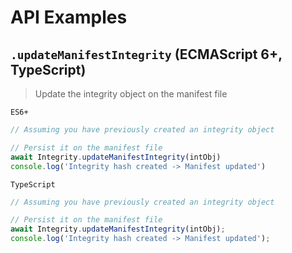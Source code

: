 # API Examples

## `.updateManifestIntegrity` (ECMAScript 6+, TypeScript)

> Update the integrity object on the manifest file

`ES6+`

```js
// Assuming you have previously created an integrity object

// Persist it on the manifest file
await Integrity.updateManifestIntegrity(intObj)
console.log('Integrity hash created -> Manifest updated')
```

`TypeScript`

```ts
// Assuming you have previously created an integrity object

// Persist it on the manifest file
await Integrity.updateManifestIntegrity(intObj);
console.log('Integrity hash created -> Manifest updated');
```
